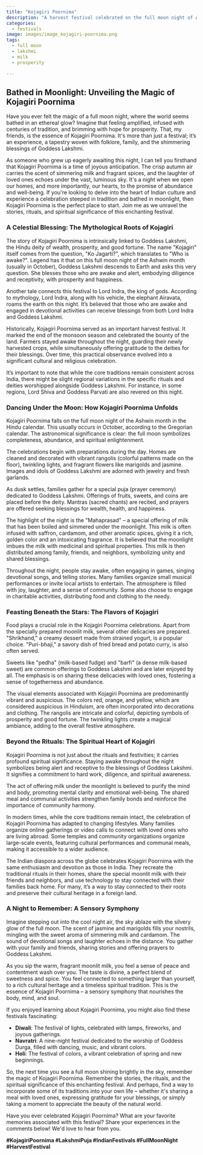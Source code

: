 ```yaml
---
title: "Kojagiri Poornima"
description: "A harvest festival celebrated on the full moon night of Ashwin month, associated with the worship of Goddess Lakshmi."
categories:
  - festivals
image: images/image_kojagiri-poornima.png
tags:
  - full moon
  - lakshmi
  - milk
  - prosperity

---
```


## Bathed in Moonlight: Unveiling the Magic of Kojagiri Poornima

Have you ever felt the magic of a full moon night, where the world seems bathed in an ethereal glow? Imagine that feeling amplified, infused with centuries of tradition, and brimming with hope for prosperity. That, my friends, is the essence of Kojagiri Poornima. It's more than just a festival; it’s an experience, a tapestry woven with folklore, family, and the shimmering blessings of Goddess Lakshmi.

As someone who grew up eagerly awaiting this night, I can tell you firsthand that Kojagiri Poornima is a time of joyous anticipation. The crisp autumn air carries the scent of simmering milk and fragrant spices, and the laughter of loved ones echoes under the vast, luminous sky. It's a night when we open our homes, and more importantly, our hearts, to the promise of abundance and well-being. If you're looking to delve into the heart of Indian culture and experience a celebration steeped in tradition and bathed in moonlight, then Kojagiri Poornima is the perfect place to start. Join me as we unravel the stories, rituals, and spiritual significance of this enchanting festival.

### A Celestial Blessing: The Mythological Roots of Kojagiri

The story of Kojagiri Poornima is intrinsically linked to Goddess Lakshmi, the Hindu deity of wealth, prosperity, and good fortune. The name "Kojagiri" itself comes from the question, "Ko Jagarti?", which translates to "Who is awake?". Legend has it that on this full moon night of the Ashwin month (usually in October), Goddess Lakshmi descends to Earth and asks this very question. She blesses those who are awake and alert, embodying diligence and receptivity, with prosperity and happiness.

Another tale connects this festival to Lord Indra, the king of gods. According to mythology, Lord Indra, along with his vehicle, the elephant Airavata, roams the earth on this night. It’s believed that those who are awake and engaged in devotional activities can receive blessings from both Lord Indra and Goddess Lakshmi.

Historically, Kojagiri Poornima served as an important harvest festival. It marked the end of the monsoon season and celebrated the bounty of the land. Farmers stayed awake throughout the night, guarding their newly harvested crops, while simultaneously offering gratitude to the deities for their blessings. Over time, this practical observance evolved into a significant cultural and religious celebration.

It’s important to note that while the core traditions remain consistent across India, there might be slight regional variations in the specific rituals and deities worshipped alongside Goddess Lakshmi. For instance, in some regions, Lord Shiva and Goddess Parvati are also revered on this night.

### Dancing Under the Moon: How Kojagiri Poornima Unfolds

Kojagiri Poornima falls on the full moon night of the Ashwin month in the Hindu calendar. This usually occurs in October, according to the Gregorian calendar. The astronomical significance is clear: the full moon symbolizes completeness, abundance, and spiritual enlightenment.

The celebrations begin with preparations during the day. Homes are cleaned and decorated with vibrant rangolis (colorful patterns made on the floor), twinkling lights, and fragrant flowers like marigolds and jasmine. Images and idols of Goddess Lakshmi are adorned with jewelry and fresh garlands.

As dusk settles, families gather for a special puja (prayer ceremony) dedicated to Goddess Lakshmi. Offerings of fruits, sweets, and coins are placed before the deity. Mantras (sacred chants) are recited, and prayers are offered seeking blessings for wealth, health, and happiness.

The highlight of the night is the "Mahaprasad" – a special offering of milk that has been boiled and simmered under the moonlight. This milk is often infused with saffron, cardamom, and other aromatic spices, giving it a rich, golden color and an intoxicating fragrance. It is believed that the moonlight imbues the milk with medicinal and spiritual properties. This milk is then distributed among family, friends, and neighbors, symbolizing unity and shared blessings.

Throughout the night, people stay awake, often engaging in games, singing devotional songs, and telling stories. Many families organize small musical performances or invite local artists to entertain. The atmosphere is filled with joy, laughter, and a sense of community. Some also choose to engage in charitable activities, distributing food and clothing to the needy.

### Feasting Beneath the Stars: The Flavors of Kojagiri

Food plays a crucial role in the Kojagiri Poornima celebrations. Apart from the specially prepared moonlit milk, several other delicacies are prepared. "Shrikhand," a creamy dessert made from strained yogurt, is a popular choice. "Puri-bhaji," a savory dish of fried bread and potato curry, is also often served.

Sweets like "pedha" (milk-based fudge) and "barfi" (a dense milk-based sweet) are common offerings to Goddess Lakshmi and are later enjoyed by all. The emphasis is on sharing these delicacies with loved ones, fostering a sense of togetherness and abundance.

The visual elements associated with Kojagiri Poornima are predominantly vibrant and auspicious. The colors red, orange, and yellow, which are considered auspicious in Hinduism, are often incorporated into decorations and clothing. The rangolis are intricate and colorful, depicting symbols of prosperity and good fortune. The twinkling lights create a magical ambiance, adding to the overall festive atmosphere.

### Beyond the Rituals: The Spiritual Heart of Kojagiri

Kojagiri Poornima is not just about the rituals and festivities; it carries profound spiritual significance. Staying awake throughout the night symbolizes being alert and receptive to the blessings of Goddess Lakshmi. It signifies a commitment to hard work, diligence, and spiritual awareness.

The act of offering milk under the moonlight is believed to purify the mind and body, promoting mental clarity and emotional well-being. The shared meal and communal activities strengthen family bonds and reinforce the importance of community harmony.

In modern times, while the core traditions remain intact, the celebration of Kojagiri Poornima has adapted to changing lifestyles. Many families organize online gatherings or video calls to connect with loved ones who are living abroad. Some temples and community organizations organize large-scale events, featuring cultural performances and communal meals, making it accessible to a wider audience.

The Indian diaspora across the globe celebrates Kojagiri Poornima with the same enthusiasm and devotion as those in India. They recreate the traditional rituals in their homes, share the special moonlit milk with their friends and neighbors, and use technology to stay connected with their families back home. For many, it’s a way to stay connected to their roots and preserve their cultural heritage in a foreign land.

### A Night to Remember: A Sensory Symphony

Imagine stepping out into the cool night air, the sky ablaze with the silvery glow of the full moon. The scent of jasmine and marigolds fills your nostrils, mingling with the sweet aroma of simmering milk and cardamom. The sound of devotional songs and laughter echoes in the distance. You gather with your family and friends, sharing stories and offering prayers to Goddess Lakshmi.

As you sip the warm, fragrant moonlit milk, you feel a sense of peace and contentment wash over you. The taste is divine, a perfect blend of sweetness and spice. You feel connected to something larger than yourself, to a rich cultural heritage and a timeless spiritual tradition. This is the essence of Kojagiri Poornima – a sensory symphony that nourishes the body, mind, and soul.

If you enjoyed learning about Kojagiri Poornima, you might also find these festivals fascinating:

*   **Diwali**: The festival of lights, celebrated with lamps, fireworks, and joyous gatherings.
*   **Navratri**: A nine-night festival dedicated to the worship of Goddess Durga, filled with dancing, music, and vibrant colors.
*   **Holi**: The festival of colors, a vibrant celebration of spring and new beginnings.

So, the next time you see a full moon shining brightly in the sky, remember the magic of Kojagiri Poornima. Remember the stories, the rituals, and the spiritual significance of this enchanting festival. And perhaps, find a way to incorporate some of its traditions into your own life – whether it's sharing a meal with loved ones, expressing gratitude for your blessings, or simply taking a moment to appreciate the beauty of the natural world.

Have you ever celebrated Kojagiri Poornima? What are your favorite memories associated with this festival? Share your experiences in the comments below! We'd love to hear from you.

**#KojagiriPoornima #LakshmiPuja #IndianFestivals #FullMoonNight #HarvestFestival**

